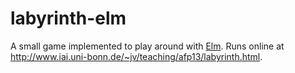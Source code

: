 labyrinth-elm
=============

A small game implemented to play around with [Elm](http://elm-lang.org/).
Runs online at http://www.iai.uni-bonn.de/~jv/teaching/afp13/labyrinth.html.
